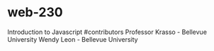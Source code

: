 # web-230
Introduction to Javascript
#contributors
Professor Krasso - Bellevue University
Wendy Leon - Bellevue University

